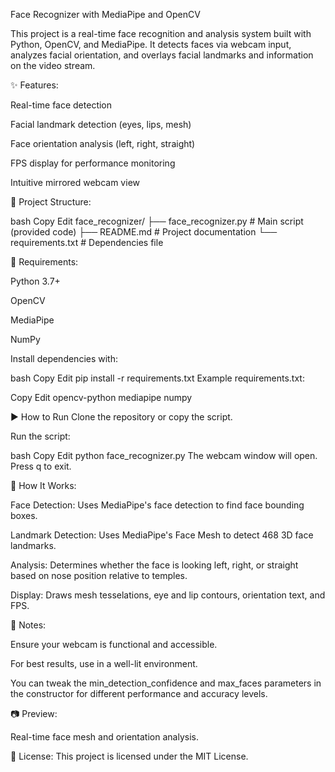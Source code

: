 Face Recognizer with MediaPipe and OpenCV

This project is a real-time face recognition and analysis system built with Python, OpenCV, and MediaPipe. It detects faces via webcam input, analyzes facial orientation, and overlays facial landmarks and information on the video stream.

✨ Features:

Real-time face detection

Facial landmark detection (eyes, lips, mesh)

Face orientation analysis (left, right, straight)

FPS display for performance monitoring

Intuitive mirrored webcam view

📂 Project Structure:

bash
Copy
Edit
face_recognizer/
├── face_recognizer.py      # Main script (provided code)
├── README.md               # Project documentation
└── requirements.txt        # Dependencies file

🔧 Requirements:

Python 3.7+

OpenCV

MediaPipe

NumPy

Install dependencies with:

bash
Copy
Edit
pip install -r requirements.txt
Example requirements.txt:

Copy
Edit
opencv-python
mediapipe
numpy

▶ How to Run
Clone the repository or copy the script.

Run the script:

bash
Copy
Edit
python face_recognizer.py
The webcam window will open. Press q to exit.

🧠 How It Works:

Face Detection: Uses MediaPipe's face detection to find face bounding boxes.

Landmark Detection: Uses MediaPipe's Face Mesh to detect 468 3D face landmarks.

Analysis: Determines whether the face is looking left, right, or straight based on nose position relative to temples.

Display: Draws mesh tesselations, eye and lip contours, orientation text, and FPS.

📌 Notes:

Ensure your webcam is functional and accessible.

For best results, use in a well-lit environment.

You can tweak the min_detection_confidence and max_faces parameters in the constructor for different performance and accuracy levels.

📷 Preview:

Real-time face mesh and orientation analysis.

📝 License:
This project is licensed under the MIT License.
